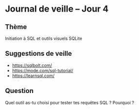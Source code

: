 # Journal de veille – Jour 4

## Thème
Initiation à SQL et outils visuels SQLite

## Suggestions de veille
- https://sqlbolt.com/
- https://mode.com/sql-tutorial/
- https://learnsql.com/

## Question
Quel outil as-tu choisi pour tester tes requêtes SQL ? Pourquoi ?